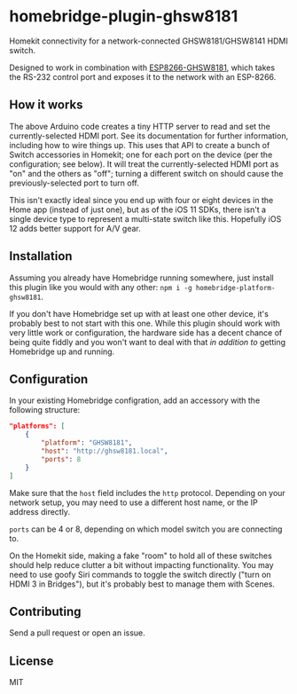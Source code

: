 # homebridge-plugin-ghsw8181

Homekit connectivity for a network-connected GHSW8181/GHSW8141 HDMI switch.

Designed to work in combination with [ESP8266-GHSW8181](https://github.com/Firehed/ESP8266-GHSW8181), which takes the RS-232 control port and exposes it to the network with an ESP-8266.

## How it works

The above Arduino code creates a tiny HTTP server to read and set the currently-selected HDMI port.
See its documentation for further information, including how to wire things up.
This uses that API to create a bunch of Switch accessories in Homekit; one for each port on the device (per the configuration; see below).
It will treat the currently-selected HDMI port as "on" and the others as "off"; turning a different switch on should cause the previously-selected port to turn off.

This isn't exactly ideal since you end up with four or eight devices in the Home app (instead of just one), but as of the iOS 11 SDKs, there isn't a single device type to represent a multi-state switch like this.
Hopefully iOS 12 adds better support for A/V gear.

## Installation

Assuming you already have Homebridge running somewhere, just install this plugin like you would with any other: `npm i -g homebridge-platform-ghsw8181`.

If you don't have Homebridge set up with at least one other device, it's probably best to not start with this one.
While this plugin should work with very little work or configuration, the hardware side has a decent chance of being quite fiddly and you won't want to deal with that _in addition to_ getting Homebridge up and running.

## Configuration

In your existing Homebridge configration, add an accessory with the following structure:

```json
"platforms": [
    {
        "platform": "GHSW8181",
        "host": "http://ghsw8181.local",
        "ports": 8
    }
]
```

Make sure that the `host` field includes the `http` protocol.
Depending on your network setup, you may need to use a different host name, or the IP address directly.

`ports` can be 4 or 8, depending on which model switch you are connecting to.

On the Homekit side, making a fake "room" to hold all of these switches should help reduce clutter a bit without impacting functionality.
You may need to use goofy Siri commands to toggle the switch directly ("turn on HDMI 3 in Bridges"), but it's probably best to manage them with Scenes.

## Contributing

Send a pull request or open an issue.

## License

MIT
